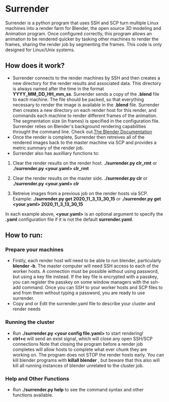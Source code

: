 # Surrender
Surrender is a python program that uses SSH and SCP turn multiple Linux machines into a render farm for Blender, the open source 3D modeling and Animation program. Once configured correctly, this program allows an animation to be rendered quicker by tasking other machines to render the frames, sharing the render job by segmenting the frames. This code is only designed for Linux/Unix systems.

## How does it work?
* Surrender connects to the render machines by SSH and then creates a new directory for the render results and associated data. This directory is always named after the time in the format **YYYY_MM_DD_HH_mm_ss**. Surrender sends a copy of the **.blend** file to each machine. The file should be packed, so that everything necessary to render the image is available in the **.blend** file. Surrender then creates a new directory on each render host for this render, and commands each machine to render different frames of the animation. The segmentation size (in frames) is specified in the configuration file. Surrender relies on Blender's background rendering capabilities throught the command line. Check out.[The Blender Documentation](https://docs.blender.org/manual/en/latest/advanced/command_line/render.html)
* Once the render is complete, Surrender then retreives all of the rendered images back to the master machine via SCP and provides a metric summary of the render job.
* Surrender also has auxilliary functions to:
1. Clear the render results on the render host.
**./surrender.py clr_rmt**
or
**./surrender.py <your.yaml> clr_rmt**

2. Clear the render results on the master side.
**./surrender.py clr**
or
**./surrender.py <your.yaml> clr**

3. Retreive images from a previous job on the render hosts via SCP. Example:
**./surrender.py get 2020_11_3_13_30_15**
or 
**./surrender.py get <your.yaml> 2020_11_3_13_30_15**

In each example above, **<your.yaml>** is an optional argument to specify the **.yaml** configuration file if it is not the default **surrender.yaml**.

## How to run:
### Prepare your machines
* Firstly, each render host will need to be able to run blender, particularly **blender -b**. The master computer will need SSH access to each of the worker hosts. A connection must be possible without using password, but using a key file instead. If the key file is encrypted with a passkey, you can register the passkey on some window managers with the ssh-add command. Once you can SSH to your worker hosts and SCP files to and from them without typing a password, you are ready to use surrender.
* Copy and or Edit the surrender.yaml file to describe your cluster and render needs
### Running the cluster
* Run **./surrender.py \<your config file.yaml\>** to start rendering!
* **ctrl+c** will send an exist signal, which will close any open SSH/SCP connections
  Note that closing the program before a render job completes will allow hosts to complete what ever chunk they are working on.
  The program does not STOP the render hosts early. You can kill blender programs with **killall blender** , but beware that this also will kill all running instances of blender unrelated to the cluster job.
  
### Help and Other Functions
  * Run **./surrender.py help** to see the command syntax and other functions available.

